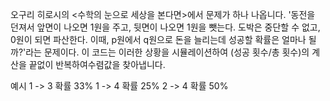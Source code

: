 오구리 히로시의 <수학의 눈으로 세상을 본다면>에서 문제가 하나 나옵니다.
'동전을 던져서 앞면이 나오면 1원을 주고, 뒷면이 나오면 1원을 뺏는다. 도박은 중단할 수 없고, 0원이 되면 파산한다. 이때, p원에서 q원으로 돈을 늘리는데 성공할 확률은 얼마나 될까?'라는 문제이다.
이 코드는 이러한 상황을 시뮬레이션하여 (성공 횟수/총 횟수)의 계산을 끝없이 반복하여수렴값을 찾아냅니다.

예시
1 -> 3 확률 33%
1 -> 4 확률 25%
2 -> 4 확률 50%
